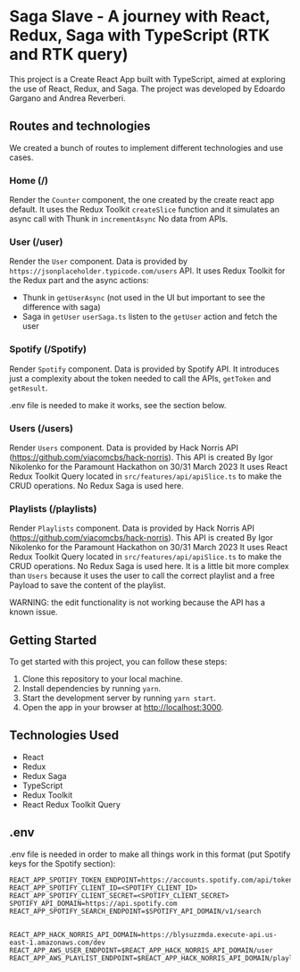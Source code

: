 # Saga Slave - A journey with React, Redux, Saga with TypeScript (RTK and RTK query)


This project is a Create React App built with TypeScript, aimed at exploring the use of React, Redux, and Saga.
The project was developed by Edoardo Gargano and Andrea Reverberi.


## Routes and technologies


We created a bunch of routes to implement different technologies and use cases.


### Home (/)


Render the `Counter` component, the one created by the create react app default.
It uses the Redux Toolkit `createSlice` function and it simulates an async call with Thunk in `incrementAsync`
No data from APIs.


### User (/user)


Render the `User` component.
Data is provided by `https://jsonplaceholder.typicode.com/users` API.
It uses Redux Toolkit for the Redux part and the async actions:
- Thunk in `getUserAsync` (not used in the UI but important to see the difference with saga)
- Saga in `getUser`
`userSaga.ts` listen to the `getUser` action and fetch the user


### Spotify (/Spotify)


Render `Spotify` component.
Data is provided by Spotify API.
It introduces just a complexity about the token needed to call the APIs, `getToken` and `getResult`.


.env file is needed to make it works, see the section below.


### Users (/users)


Render `Users` component.
Data is provided by Hack Norris API (https://github.com/viacomcbs/hack-norris). This API is created By Igor Nikolenko for the Paramount Hackathon on 30/31 March 2023
It uses React Redux Toolkit Query located in `src/features/api/apiSlice.ts` to make the CRUD operations.
No Redux Saga is used here.


### Playlists (/playlists)


Render `Playlists` component.
Data is provided by Hack Norris API (https://github.com/viacomcbs/hack-norris). This API is created By Igor Nikolenko for the Paramount Hackathon on 30/31 March 2023
It uses React Redux Toolkit Query located in `src/features/api/apiSlice.ts` to make the CRUD operations.
No Redux Saga is used here.
It is a little bit more complex than `Users` because it uses the user to call the correct playlist and a free Payload to save the content of the playlist.


WARNING: the edit functionality is not working because the API has a known issue.


## Getting Started
To get started with this project, you can follow these steps:


1. Clone this repository to your local machine.
2. Install dependencies by running `yarn`.
3. Start the development server by running `yarn start`.
4. Open the app in your browser at [http://localhost:3000](http://localhost:3000).


## Technologies Used
- React
- Redux
- Redux Saga
- TypeScript
- Redux Toolkit
- React Redux Toolkit Query


## .env


.env file is needed in order to make all things work in this format (put Spotify keys for the Spotify section):


````
REACT_APP_SPOTIFY_TOKEN_ENDPOINT=https://accounts.spotify.com/api/token
REACT_APP_SPOTIFY_CLIENT_ID=<SPOTIFY_CLIENT_ID>
REACT_APP_SPOTIFY_CLIENT_SECRET=<SPOTIFY_CLIENT_SECRET>
SPOTIFY_API_DOMAIN=https://api.spotify.com
REACT_APP_SPOTIFY_SEARCH_ENDPOINT=$SPOTIFY_API_DOMAIN/v1/search


REACT_APP_HACK_NORRIS_API_DOMAIN=https://blysuzzmda.execute-api.us-east-1.amazonaws.com/dev
REACT_APP_AWS_USER_ENDPOINT=$REACT_APP_HACK_NORRIS_API_DOMAIN/user
REACT_APP_AWS_PLAYLIST_ENDPOINT=$REACT_APP_HACK_NORRIS_API_DOMAIN/playlist
````

